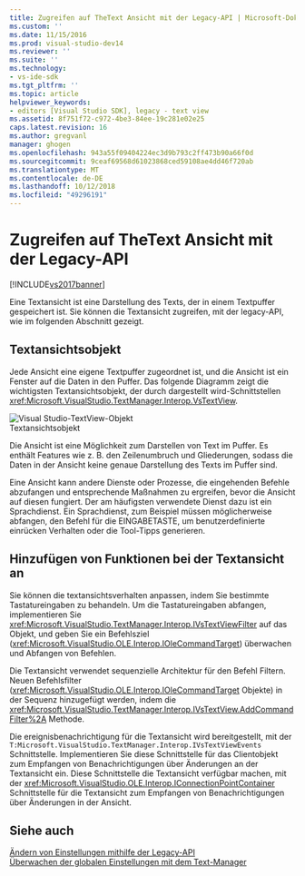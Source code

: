 ```yaml
---
title: Zugreifen auf TheText Ansicht mit der Legacy-API | Microsoft-Dokumentation
ms.custom: ''
ms.date: 11/15/2016
ms.prod: visual-studio-dev14
ms.reviewer: ''
ms.suite: ''
ms.technology:
- vs-ide-sdk
ms.tgt_pltfrm: ''
ms.topic: article
helpviewer_keywords:
- editors [Visual Studio SDK], legacy - text view
ms.assetid: 8f751f72-c972-4be3-84ee-19c281e02e25
caps.latest.revision: 16
ms.author: gregvanl
manager: ghogen
ms.openlocfilehash: 943a55f09404224ec3d9b793c2ff473b90a66f0d
ms.sourcegitcommit: 9ceaf69568d61023868ced59108ae4dd46f720ab
ms.translationtype: MT
ms.contentlocale: de-DE
ms.lasthandoff: 10/12/2018
ms.locfileid: "49296191"
---
```

# <a name="accessing-thetext-view-by-using-the-legacy-api"></a>Zugreifen auf TheText Ansicht mit der Legacy-API
[!INCLUDE[vs2017banner](../includes/vs2017banner.md)]

Eine Textansicht ist eine Darstellung des Texts, der in einem Textpuffer gespeichert ist. Sie können die Textansicht zugreifen, mit der legacy-API, wie im folgenden Abschnitt gezeigt.  
  
## <a name="text-view-object"></a>Textansichtsobjekt  
 Jede Ansicht eine eigene Textpuffer zugeordnet ist, und die Ansicht ist ein Fenster auf die Daten in den Puffer. Das folgende Diagramm zeigt die wichtigsten Textansichtsobjekt, der durch dargestellt wird-Schnittstellen <xref:Microsoft.VisualStudio.TextManager.Interop.VsTextView>.  
  
 ![Visual Studio-TextView-Objekt](../extensibility/media/vstextview.gif "Vstextview")  
Textansichtsobjekt  
  
 Die Ansicht ist eine Möglichkeit zum Darstellen von Text im Puffer. Es enthält Features wie z. B. den Zeilenumbruch und Gliederungen, sodass die Daten in der Ansicht keine genaue Darstellung des Texts im Puffer sind.  
  
 Eine Ansicht kann andere Dienste oder Prozesse, die eingehenden Befehle abzufangen und entsprechende Maßnahmen zu ergreifen, bevor die Ansicht auf diesen fungiert. Der am häufigsten verwendete Dienst dazu ist ein Sprachdienst. Ein Sprachdienst, zum Beispiel müssen möglicherweise abfangen, den Befehl für die EINGABETASTE, um benutzerdefinierte einrücken Verhalten oder die Tool-Tipps generieren.  
  
## <a name="adding-functionality-to-the-text-view"></a>Hinzufügen von Funktionen bei der Textansicht an  
 Sie können die textansichtsverhalten anpassen, indem Sie bestimmte Tastatureingaben zu behandeln. Um die Tastatureingaben abfangen, implementieren Sie <xref:Microsoft.VisualStudio.TextManager.Interop.IVsTextViewFilter> auf das Objekt, und geben Sie ein Befehlsziel (<xref:Microsoft.VisualStudio.OLE.Interop.IOleCommandTarget>) überwachen und Abfangen von Befehlen.  
  
 Die Textansicht verwendet sequenzielle Architektur für den Befehl Filtern. Neuen Befehlsfilter (<xref:Microsoft.VisualStudio.OLE.Interop.IOleCommandTarget> Objekte) in der Sequenz hinzugefügt werden, indem die <xref:Microsoft.VisualStudio.TextManager.Interop.IVsTextView.AddCommandFilter%2A> Methode.  
  
 Die ereignisbenachrichtigung für die Textansicht wird bereitgestellt, mit der `T:Microsoft.VisualStudio.TextManager.Interop.IVsTextViewEvents` Schnittstelle. Implementieren Sie diese Schnittstelle für das Clientobjekt zum Empfangen von Benachrichtigungen über Änderungen an der Textansicht ein. Diese Schnittstelle die Textansicht verfügbar machen, mit der <xref:Microsoft.VisualStudio.OLE.Interop.IConnectionPointContainer> Schnittstelle für die Textansicht zum Empfangen von Benachrichtigungen über Änderungen in der Ansicht.  
  
## <a name="see-also"></a>Siehe auch  
 [Ändern von Einstellungen mithilfe der Legacy-API](../extensibility/changing-view-settings-by-using-the-legacy-api.md)   
 [Überwachen der globalen Einstellungen mit dem Text-Manager](../extensibility/using-the-text-manager-to-monitor-global-settings.md)

